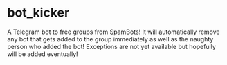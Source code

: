 # bot_kicker
A Telegram bot to free groups from SpamBots!
It will automatically remove any bot that gets added to the group immediately as well as the naughty person who added the bot!
Exceptions are not yet available but hopefully will be added eventually!
